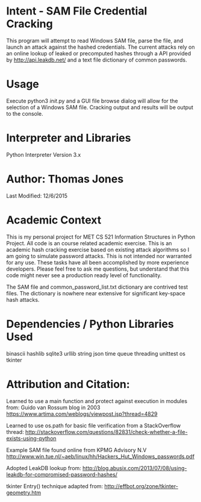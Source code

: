 # Intent - SAM File Credential Cracking
This program will attempt to read Windows SAM file, parse the file, and launch an attack against the hashed credentials.
The current attacks rely on an online lookup of leaked or precomputed hashes through a API provided by http://api.leakdb.net/ and a text file dictionary of common passwords.

# Usage
Execute python3 _init_.py and a GUI file browse dialog will allow for the selection of a Windows SAM file.
Cracking output and results will be output to the console.

# Interpreter and Libraries
Python Interpreter Version 3.x

# Author: Thomas Jones
Last Modified: 12/6/2015

# Academic Context
This is my personal project for MET CS 521 Information Structures in Python Project.
All code is an course related academic exercise. This is an academic hash cracking exercise based on existing attack algorithms so I am going to simulate password attacks.  This is not intended nor warranted for any use. These tasks have all been accomplished by more experience developers.  Please feel free to ask me questions, but understand that this code might never see a production ready level of functionality.

The SAM file and common_password_list.txt dictionary are contrived test files. The dictionary is nowhere near extensive  for significant key-space hash attacks.

# Dependencies / Python Libraries Used
binascii
hashlib
sqlite3
urllib
string
json
time
queue
threading
unittest
os
tkinter

# Attribution and Citation:
Learned to use a main function and protect against execution in modules from:
Guido van Rossum blog in 2003
https://www.artima.com/weblogs/viewpost.jsp?thread=4829

Learned to use os.path for basic file verification from a StackOverflow thread:
http://stackoverflow.com/questions/82831/check-whether-a-file-exists-using-python

Example SAM file found online from KPMG Advisory N.V
http://www.win.tue.nl/~aeb/linux/hh/Hackers_Hut_Windows_passwords.pdf

Adopted LeakDB lookup from:
http://blog.abusix.com/2013/07/08/using-leakdb-for-compromised-password-hashes/

tkinter Entry() technique adapted from: http://effbot.org/zone/tkinter-geometry.htm


